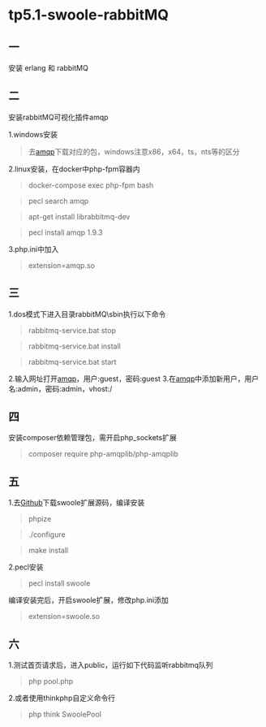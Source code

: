 # tp5.1-swoole-rabbitMQ

## 一
安装 erlang 和 rabbitMQ

## 二
安装rabbitMQ可视化插件amqp

1.windows安装
> 去[amqp](https://pecl.php.net/package/amqp)下载对应的包，windows注意x86，x64，ts，nts等的区分  

2.linux安装，在docker中php-fpm容器内
> docker-compose exec php-fpm bash

> pecl search amqp  

> apt-get install librabbitmq-dev  

> pecl install amqp 1.9.3  

3.php.ini中加入
> extension=amqp.so


## 三
1.dos模式下进入目录rabbitMQ\sbin执行以下命令
> rabbitmq-service.bat stop  

> rabbitmq-service.bat install  

> rabbitmq-service.bat start  

2.输入网址打开[amqp](http://127.0.0.1:15672/#/)，用户:guest，密码:guest
3.在[amqp](http://127.0.0.1:15672/#/)中添加新用户，用户名:admin，密码:admin，vhost:/

## 四
安装composer依赖管理包，需开启php_sockets扩展
> composer require php-amqplib/php-amqplib  

## 五

1.去[Github](https://github.com/swoole/swoole-src)下载swoole扩展源码，编译安装
> phpize

> ./configure

> make install

2.pecl安装
> pecl install swoole


编译安装完后，开启swoole扩展，修改php.ini添加
> extension=swoole.so

## 六

1.测试首页请求后，进入public，运行如下代码监听rabbitmq队列
> php pool.php

2.或者使用thinkphp自定义命令行
> php think SwoolePool

